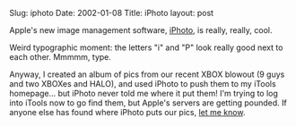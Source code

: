 Slug: iphoto
Date: 2002-01-08
Title: iPhoto
layout: post

Apple&#39;s new image management software, <a href="http://www.apple.com/iphoto/">iPhoto</a>, is really, really, cool. <p>

Weird typographic moment: the letters &quot;i&quot; and &quot;P&quot; look really good next to each other. Mmmmm, type.<p>

Anyway, I created an album of pics from our recent XBOX blowout (9 guys and two XBOXes and HALO), and used iPhoto to push them to my iTools homepage... but iPhoto never told me where it put them! I&#39;m trying to log into iTools now to go find them, but Apple&#39;s servers are getting pounded. If anyone else has found where iPhoto puts our pics, <a href="mailto:steve@redmonk.net?subject=iPhoto">let me know</a>.</p></p>
